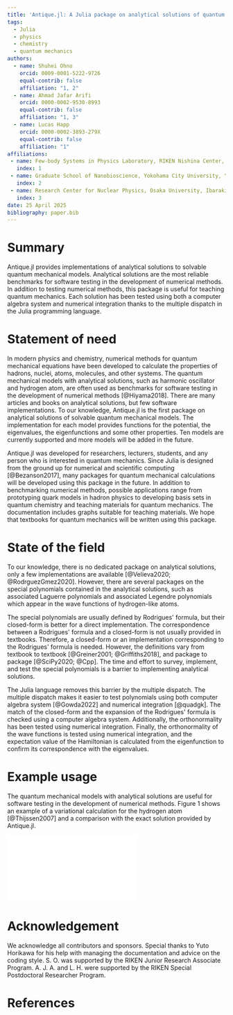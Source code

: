 ```yaml
---
title: 'Antique.jl: A Julia package on analytical solutions of quantum mechanical equations'
tags:
  - Julia
  - physics
  - chemistry
  - quantum mechanics
authors:
  - name: Shuhei Ohno
    orcid: 0009-0001-5222-9726
    equal-contrib: false
    affiliation: "1, 2"
  - name: Ahmad Jafar Arifi
    orcid: 0000-0002-9530-8993
    equal-contrib: false
    affiliation: "1, 3"
  - name: Lucas Happ
    orcid: 0000-0002-3893-279X
    equal-contrib: false
    affiliation: "1"
affiliations:
 - name: Few-body Systems in Physics Laboratory, RIKEN Nishina Center, Wako 351-0198, Japan
   index: 1
 - name: Graduate School of Nanobioscience, Yokohama City University, Yokohama 236-0027, Japan
   index: 2
 - name: Research Center for Nuclear Physics, Osaka University, Ibaraki 567-0047, Japan
   index: 3
date: 25 April 2025
bibliography: paper.bib
---
```


# Summary

Antique.jl provides implementations of analytical solutions to solvable quantum mechanical models. Analytical solutions are the most reliable benchmarks for software testing in the development of numerical methods. In addition to testing numerical methods, this package is useful for teaching quantum mechanics. Each solution has been tested using both a computer algebra system and numerical integration thanks to the multiple dispatch in the Julia programming language.

# Statement of need

In modern physics and chemistry, numerical methods for quantum mechanical equations have been developed to calculate the properties of hadrons, nuclei, atoms, molecules, and other systems. The quantum mechanical models with analytical solutions, such as harmonic oscillator and hydrogen atom, are often used as benchmarks for software testing in the development of numerical methods [@Hiyama2018]. There are many articles and books on analytical solutions, but few software implementations. To our knowledge, Antique.jl is the first package on analytical solutions of solvable quantum mechanical models. The implementation for each model provides functions for the potential, the eigenvalues, the eigenfunctions and some other properties. Ten models are currently supported and more models will be added in the future.

Antique.jl was developed for researchers, lecturers, students, and any person who is interested in quantum mechanics. Since Julia is designed from the ground up for numerical and scientific computing [@Bezanson2017], many packages for quantum mechanical calculations will be developed using this package in the future. In addition to benchmarking numerical methods, possible applications range from prototyping quark models in hadron physics to developing basis sets in quantum chemistry and teaching materials for quantum mechanics. The documentation includes graphs suitable for teaching materials. We hope that textbooks for quantum mechanics will be written using this package.

# State of the field

To our knowledge, there is no dedicated package on analytical solutions, only a few implementations are available [@Velieva2020; @RodrguezGmez2020]. However, there are several packages on the special polynomials contained in the analytical solutions, such as associated Laguerre polynomials and associated Legendre polynomials which appear in the wave functions of hydrogen-like atoms.

The special polynomials are usually defined by Rodrigues' formula, but their closed-form is better for a direct implementation. The correspondence between a Rodrigues' formula and a closed-form is not usually provided in textbooks. Therefore, a closed-form or an implementation corresponding to the Rodrigues' formula is needed. However, the definitions vary from textbook to textbook [@Greiner2001; @Griffiths2018], and package to package [@SciPy2020; @Cpp]. The time and effort to survey, implement, and test the special polynomials is a barrier to implementing analytical solutions.

The Julia language removes this barrier by the multiple dispatch. The multiple dispatch makes it easier to test polynomials using both computer algebra system [@Gowda2022] and numerical integration [@quadgk]. The match of the closed-form and the expansion of the Rodrigues' formula is checked using a computer algebra system. Additionally, the orthonormality has been tested using numerical integration. Finally, the orthonormality of the wave functions is tested using numerical integration, and the expectation value of the Hamiltonian is calculated from the eigenfunction to confirm its correspondence with the eigenvalues.

# Example usage

The quantum mechanical models with analytical solutions are useful for software testing in the development of numerical methods. Figure 1 shows an example of a variational calculation for the hydrogen atom [@Thijssen2007] and a comparison with the exact solution provided by Antique.jl.

![\label{fig:usage}The radial density of four s-wave states of the hydrogen atom calculated by the Rayleigh-Ritz method, implemented in TwoBody.jl [@TwoBody]. We employed Gaussian basis functions $\phi_n(r) = \exp(-\nu_n r^2)$ whose exponents were determined by the geometric progression defined in the previous study [@Hiyama2018]. The numerical solution (solid blue line) is compared to the analytical solution (dashed black line) using Antique.jl. This figure is drawn using Mekie.jl [@Danisch2021].](./figure.pdf)

# Acknowledgement

We acknowledge all contributors and sponsors. Special thanks to Yuto Horikawa for his help with managing the documentation and advice on the coding style. S. O. was supported by the RIKEN Junior Research Associate Program. A. J. A. and L. H. were supported by the RIKEN Special Postdoctoral Researcher Program.

# References
